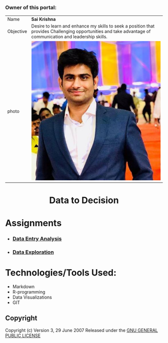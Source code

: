 ### Owner of this portal:
|||
| ------------- | ------------- |
|Name| **Sai Krishna**|
| Objective  |   Desire to learn and enhance my skills to seek a position that provides Challenging opportunities and take advantage of communication and leadership skills.|
| photo         | ![Photo](https://github.com/saikrishnags05/Data-to-Decisions/blob/main/image_1.jpeg) |


<h1 align="center">Data to Decision</h1>

# Assignments
*  ### [Data Entry Analysis ](https://github.com/saikrishnags05/Data-to-Decisions/blob/main/Data%20Entry%20Analysis/readme.md)
* ### [Data Exploration](https://github.com/saikrishnags05/Data-to-Decisions/blob/main/Data%20Exploration/readme.md)

# Technologies/Tools Used: 
* Markdown
* R-programming
* Data Visualizations 
* GIT



## Copyright 
Copyright (c)  Version 3, 29 June 2007  Released under the [GNU GENERAL PUBLIC LICENSE](https://github.com/saikrishnags05/Data-to-Decisions/blob/429fafefdf300ddd4942f2154323588806f3d907/LICENSE)

